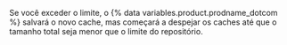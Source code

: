Se você exceder o limite, o {% data variables.product.prodname_dotcom %} salvará o novo cache, mas começará a despejar os caches até que o tamanho total seja menor que o limite do repositório.

